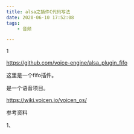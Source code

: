 ```yaml
---
title: alsa之插件C代码写法
date: 2020-06-10 17:52:08
tags:
	- 音频

---
```


1

https://github.com/voice-engine/alsa_plugin_fifo

这里是一个fifo插件。

是一个语音项目。

https://wiki.voicen.io/voicen_os/

参考资料

1、

